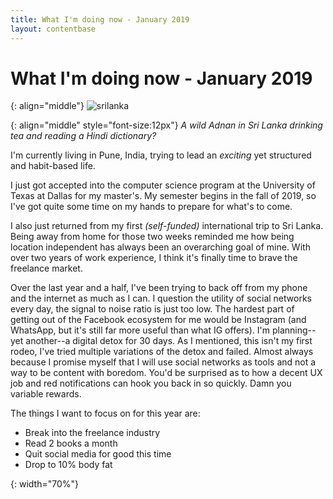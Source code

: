 ```yaml
---
title: What I'm doing now - January 2019
layout: contentbase
---
```

What I'm doing now - January 2019
======

{: align="middle"}
![srilanka]

{: align="middle" style="font-size:12px"}
_A wild Adnan in Sri Lanka drinking tea and reading a Hindi dictionary?_

I'm currently living in Pune, India, trying to lead an _exciting_ yet structured
and habit-based life. 

I just got accepted into the computer science program at the University of Texas
at Dallas for my master's. My semester begins in the fall of 2019, so I've got
quite some time on my hands to prepare for what's to come.

I also just returned from my first _(self-funded)_ international trip to Sri
Lanka. Being away from home for those two weeks reminded me how being location
independent has always been an overarching goal of mine. With over two years of
work experience, I think it's finally time to brave the freelance market.

Over the last year and a half, I've been trying to back off from my phone and
the internet as much as I can. I question the utility of social networks every
day, the signal to noise ratio is just too low. The hardest part of getting out
of the Facebook ecosystem for me would be Instagram (and WhatsApp, but it's
still far more useful than what IG offers). I'm planning--yet another--a digital
detox for 30 days. As I mentioned, this isn't my first rodeo, I've tried
multiple variations of the detox and failed. Almost always because I promise
myself that I will use social networks as tools and not a way to be content with
boredom. You'd be surprised as to how a decent UX job and red notifications can
hook you back in so quickly. Damn you variable rewards.

The things I want to focus on for this year are:
* Break into the freelance industry
* Read 2 books a month
* Quit social media for good this time
* Drop to 10% body fat

[srilanka]: /images/srilanka_me_and_tea.jpg
{: width="70%"}